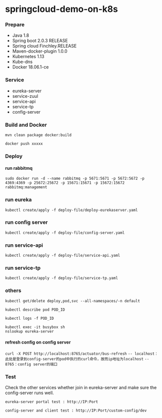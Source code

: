 # springcloud-demo-on-k8s

### Prepare
* Java 1.8
* Spring boot 2.0.3 RELEASE
* Spring cloud Finchley.RELEASE
* Maven-docker-plugin 1.0.0
* Kubernetes 1.13
* Kube-dns
* Docker 18.06.1-ce


### Service

+ eureka-server
+ service-zuul
+ service-api
+ service-tp
+ config-server

### Build and Docker

`mvn clean package docker:build`

```docker push xxxxx```


### Deploy

#### run rabbitmq
`sudo docker run -d --name rabbitmq -p 5671:5671 -p 5672:5672 -p 4369:4369 -p 25672:25672 -p 15671:15671 -p 15672:15672 rabbitmq:management`
### run eureka
`kubectl create/apply -f deploy-file/deploy-eurekaserver.yaml`

### run config server
`kubectl create/apply -f deploy-file/config-server.yaml`

### run service-api
`kubectl create/apply -f deploy-file/service-api.yaml`

### run service-tp
`kubectl create/apply -f deploy-file/service-tp.yaml`

### others

`kubectl get/delete deploy,pod,svc --all-namespaces/-n default`

`kubectl describe pod POD_ID`

`kubectl logs -f POD_ID`

	kubectl exec -it busybox sh
    nslookup eureka-server
   
#### refresh config on config server
`curl -X POST http://localhost:8765/actuator/bus-refresh`
`-- localhost：此处是登录到config-server的pod中执行的curl命令，故而ip地址为localhost`
`-- 8765：config server的端口`

### Test

Check the other services whether join in eureka-server and make sure the config-server runs well. 

	eureka-server portal test : http://IP:Port
	
	config-server and client test : http://IP:Port/custom-config/dev




